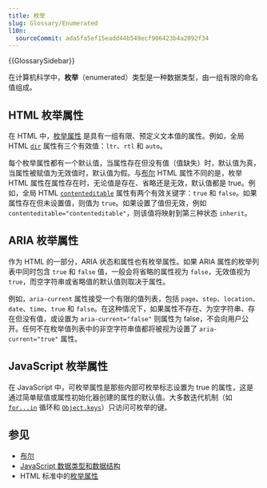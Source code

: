 ```yaml
---
title: 枚举
slug: Glossary/Enumerated
l10n:
  sourceCommit: ada5fa5ef15eadd44b549ecf906423b4a2092f34
---
```


{{GlossarySidebar}}

在计算机科学中，**枚举**（enumerated）类型是一种数据类型，由一组有限的命名值组成。

## HTML 枚举属性

在 HTML 中，[枚举属性](https://html.spec.whatwg.org/multipage/common-microsyntaxes.html#enumerated-attribute) 是具有一组有限、预定义文本值的属性。例如，全局 HTML [`dir`](/zh-CN/docs/Web/HTML/Global_attributes/dir) 属性有三个有效值：`ltr`、`rtl` 和 `auto`。

每个枚举属性都有一个默认值，当属性存在但没有值（值缺失）时，默认值为真，当属性被赋值为无效值时，默认值为假。与[布尔](/zh-CN/docs/Glossary/Boolean) HTML 属性不同的是，枚举 HTML 属性在属性存在时，无论值是存在、省略还是无效，默认值都是 true。例如，全局 HTML [`contenteditable`](/zh-CN/docs/Web/HTML/Global_attributes/contenteditable) 属性有两个有效关键字：`true` 和 `false`。如果属性存在但未设置值，则值为 `true`。如果设置了值但无效，例如 `contenteditable="contenteditable"`，则该值将映射到第三种状态 `inherit`。

## ARIA 枚举属性

作为 HTML 的一部分，ARIA 状态和属性也有枚举属性。如果 ARIA 属性的枚举列表中同时包含 `true` 和 `false` 值，一般会将省略的属性视为 `false`，无效值视为 `true`，而空字符串或省略值的默认值则取决于属性。

例如，`aria-current` 属性接受一个有限的值列表，包括 `page`、`step`、`location`、`date`、`time`、`true` 和 `false`。在这种情况下，如果属性不存在、为空字符串、存在但没有值，或设置为 `aria-current="false"` 则属性为 false，不会向用户公开。任何不在枚举值列表中的非空字符串值都将被视为设置了 `aria-current="true"` 属性。

## JavaScript 枚举属性

在 JavaScript 中，可枚举属性是那些内部可枚举标志设置为 true 的属性，这是通过简单赋值或属性初始化器创建的属性的默认值。大多数迭代机制（如 [`for...in`](/zh-CN/docs/Web/JavaScript/Reference/Statements/for...in) 循环和 [`Object.keys`](/zh-CN/docs/Web/JavaScript/Reference/Global_Objects/Object/keys)）只访问可枚举的键。

## 参见

- [布尔](/zh-CN/docs/Glossary/Boolean)
- [JavaScript 数据类型和数据结构](/zh-CN/docs/Web/JavaScript/Data_structures)
- HTML 标准中的[枚举属性](https://html.spec.whatwg.org/multipage/common-microsyntaxes.html#enumerated-attribute)
